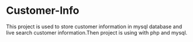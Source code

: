 # Customer-Info
This project is used to store customer information in mysql database and live search customer information.Then project is using with php and mysql. 

